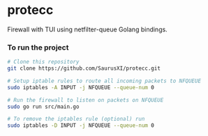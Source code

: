 # protecc
Firewall with TUI using netfilter-queue Golang bindings.

### To run the project
```bash
# Clone this repository
git clone https://github.com/SaurusXI/protecc.git

# Setup iptable rules to route all incoming packets to NFQUEUE
sudo iptables -A INPUT -j NFQUEUE --queue-num 0

# Run the firewall to listen on packets on NFQUEUE
sudo go run src/main.go

# To remove the iptables rule (optional) run
sudo iptables -D INPUT -j NFQUEUE --queue-num 0
```
